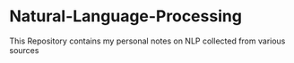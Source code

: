 # Natural-Language-Processing
This Repository contains my personal notes on NLP collected from various sources
